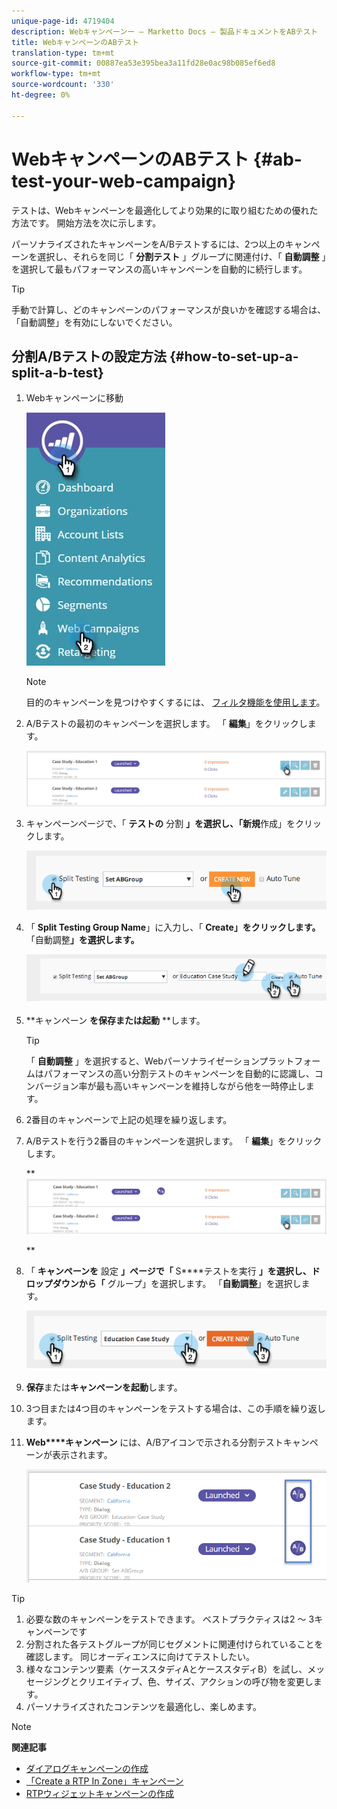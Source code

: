 ```yaml
---
unique-page-id: 4719404
description: Webキャンペーンー — Marketto Docs — 製品ドキュメントをABテスト
title: WebキャンペーンのABテスト
translation-type: tm+mt
source-git-commit: 00887ea53e395bea3a11fd28e0ac98b085ef6ed8
workflow-type: tm+mt
source-wordcount: '330'
ht-degree: 0%

---
```



# WebキャンペーンのABテスト {#ab-test-your-web-campaign}

テストは、Webキャンペーンを最適化してより効果的に取り組むための優れた方法です。 開始方法を次に示します。

パーソナライズされたキャンペーンをA/Bテストするには、2つ以上のキャンペーンを選択し、それらを同じ「 **分割テスト** 」グループに関連付け、「 **自動調整** 」を選択して最もパフォーマンスの高いキャンペーンを自動的に続行します。

>[!TIP]
>
>手動で計算し、どのキャンペーンのパフォーマンスが良いかを確認する場合は、「自動調整」を有効にしないでください。

## 分割A/Bテストの設定方法 {#how-to-set-up-a-split-a-b-test}

1. Webキャンペーンに移動

   ![](assets/web-campaigns-hand-2.jpg)

   >[!NOTE]
   >
   >目的のキャンペーンを見つけやすくするには、 [フィルタ機能を使用します](filter-web-campaigns.md)。

1. A/Bテストの最初のキャンペーンを選択します。 「 **編集**」をクリックします。

   ![](assets/image2016-11-4-13-3a46-3a37.png)

1. キャンペーンページで、「 **テストの** 分割 **」を選択し、「新規**&#x200B;作成」をクリックします。

   ![](assets/image2014-11-26-16-3a47-3a18.png)

1. 「 **Split Testing Group Name**」に入力し、「 **Create」をクリックします。**「自動調整&#x200B;**」を選択します。**

   ![](assets/image2014-11-26-16-3a52-3a24.png)

1. **キャンペーン **を保存または起動** **します。

   >[!TIP]
   >
   >「 **自動調整** 」を選択すると、Webパーソナライゼーションプラットフォームはパフォーマンスの高い分割テストのキャンペーンを自動的に認識し、コンバージョン率が最も高いキャンペーンを維持しながら他を一時停止します。

1. 2番目のキャンペーンで上記の処理を繰り返します。
1. A/Bテストを行う2番目のキャンペーンを選択します。 「 **編集**」をクリックします。

   ** ![](assets/image2016-11-4-13-3a51-3a39.png)

   **

1. 「 **キャンペーンを** 設定 **」ページで「** S****テストを実行 **」を選択し、ドロップダウンから「** グループ」を選択します。 「**自動調整**」を選択します。

   ![](assets/image2014-11-26-17-3a2-3a17.png)

1. **保存**または**キャンペーンを起動**します。
1. 3つ目または4つ目のキャンペーンをテストする場合は、この手順を繰り返します。
1. **Web****キャンペーン** には、A/Bアイコンで示される分割テストキャンペーンが表示されます。

   ![](assets/image2016-11-4-13-3a55-3a5.png)

>[!TIP]
>
>1. 必要な数のキャンペーンをテストできます。 ベストプラクティスは2 ～ 3キャンペーンです
>1. 分割された各テストグループが同じセグメントに関連付けられていることを確認します。 同じオーディエンスに向けてテストしたい。
>1. 様々なコンテンツ要素（ケーススタディAとケーススタディB）を試し、メッセージングとクリエイティブ、色、サイズ、アクションの呼び物を変更します。
>1. パーソナライズされたコンテンツを最適化し、楽しめます。

>



>[!NOTE]
>
>**関連記事**
>
>* [ダイアログキャンペーンの作成](create-a-new-dialog-web-campaign.md)
>* [「Create a RTP In Zone」キャンペーン](create-a-new-in-zone-web-campaign.md)
>* [RTPウィジェットキャンペーンの作成](create-a-new-widget-web-campaign.md)

>




